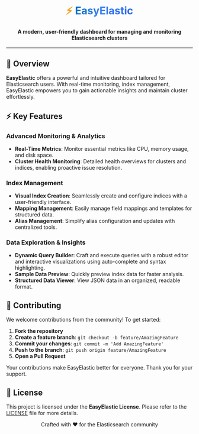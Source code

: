 <p align="center">
  <h1 align="center">
    <span style="color: #F59E0B;">⚡</span>
    <span style="background: linear-gradient(135deg, #006BB4 0%, #3B82F6 100%); -webkit-background-clip: text; -webkit-text-fill-color: transparent;">Easy</span><span style="background: linear-gradient(135deg, #3B82F6 0%, #2563EB 100%); -webkit-background-clip: text; -webkit-text-fill-color: transparent; font-weight: 700;">Elastic</span>
  </h1>
</p>

<h4 align="center">A modern, user-friendly dashboard for managing and monitoring Elasticsearch clusters</h4>

---

## 🌟 Overview

**EasyElastic** offers a powerful and intuitive dashboard tailored for Elasticsearch users. With real-time monitoring, index management, EasyElastic empowers you to gain actionable insights and maintain cluster effortlessly.


## ⚡ Key Features

###  **Advanced Monitoring & Analytics**
- **Real-Time Metrics**: Monitor essential metrics like CPU, memory usage, and disk space.
- **Cluster Health Monitoring**: Detailed health overviews for clusters and indices, enabling proactive issue resolution.

###  **Index Management**
- **Visual Index Creation**: Seamlessly create and configure indices with a user-friendly interface.
- **Mapping Management**: Easily manage field mappings and templates for structured data.
- **Alias Management**: Simplify alias configuration and updates with centralized tools.

###  **Data Exploration & Insights**
- **Dynamic Query Builder**: Craft and execute queries with a robust editor and interactive visualizations using auto-complete and syntax highlighting.
- **Sample Data Preview**: Quickly preview index data for faster analysis.
- **Structured Data Viewer**: View JSON data in an organized, readable format.


## 🤝 Contributing

We welcome contributions from the community! To get started:

1. **Fork the repository**  
2. **Create a feature branch**: `git checkout -b feature/AmazingFeature`  
3. **Commit your changes**: `git commit -m 'Add AmazingFeature'`  
4. **Push to the branch**: `git push origin feature/AmazingFeature`  
5. **Open a Pull Request**  

Your contributions make EasyElastic better for everyone. Thank you for your support.


## 📝 License

This project is licensed under the **EasyElastic License**. Please refer to the [LICENSE](LICENSE) file for more details.



<p align="center">Crafted with ❤️ for the Elasticsearch community</p>
